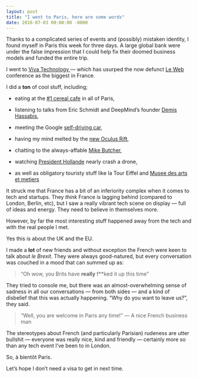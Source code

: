 ```yaml
---
layout: post
title: "I went to Paris, here are some words"
date: 2016-07-03 00:00:00 -0000
---
```

Thanks to a complicated series of events and (possibly) mistaken identity, I found myself in Paris this week for three days. A large global bank were under the false impression that I could help fix their doomed business models and funded the entire trip.

I went to [Viva Technology ](http://www.vivatechnologyparis.com/)— which has usurped the now defunct [Le Web](http://leweb.co/) conference as the biggest in France.

I did a **ton** of cool stuff, including;

* eating at the [#1 cereal cafe](https://twitter.com/cerealisteparis) in all of Paris,

* listening to talks from Eric Schmidt and DeepMind’s founder [Demis Hassabis](https://twitter.com/demishassabis),

* meeting the Google [self-driving car](https://www.instagram.com/p/BHRbZsmA3R4/),

* having my mind melted by the [new Oculus Rift](https://twitter.com/D4Software/status/748821488854118400),

* chatting to the always-affable [Mike Butcher](https://twitter.com/mikebutcher),

* watching [President Hollande](https://twitter.com/search?f=images&vertical=default&q=hollande%20vivatech&src=typd) nearly crash a drone,

* as well as obligatory touristy stuff like la Tour Eiffel and [Musee des arts et metiers](http://www.arts-et-metiers.net/)

It struck me that France has a bit of an inferiority complex when it comes to tech and startups. They *think* France is lagging behind (compared to London, Berlin, etc), but I saw a really vibrant tech scene on display — full of ideas and energy. They need to believe in themselves more.

However, by far the most interesting stuff happened away from the tech and with the real people I met.

Yes this is about the UK and the EU.

I made a **lot** of new friends and without exception the French were keen to talk about *le Brexit*. They were always good-natured, but every conversation was couched in a mood that can summed up as:
> “Oh wow, you Brits have **really** f**ked it up this time”

They tried to console me, but there was an almost-overwhelming sense of sadness in all our conversations — from both sides — and a kind of disbelief that this was actually happening. “Why do you want to leave us?”, they said.
> “Well, you are welcome in Paris any time!”
 — A nice French business man

The stereotypes about French (and particularly Parisian) rudeness are utter bullshit — everyone was really nice, kind and friendly — certainly more so than any tech event I’ve been to in London.

So, à bientôt Paris.

Let’s hope I don’t need a visa to get in next time.
